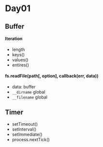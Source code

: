 # Day01

## Buffer

#### Iteration
 - length
 - keys()
 - values()
 - entires()

#### fs.readFile(path[, option], callback(err, data))
 - data: buffer
 - `__dirname` global
 - `__filename` global

## Timer
- setTimeout()
- setInterval()
- setImmediate()
- process.nextTick()

